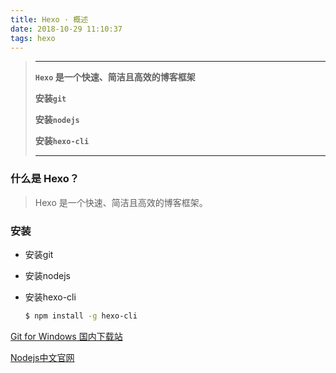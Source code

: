 ```yaml
---
title: Hexo · 概述
date: 2018-10-29 11:10:37
tags: hexo
---
```

> ---
> **`Hexo` 是一个快速、简洁且高效的博客框架**
>
> **安装`git`**
>
> **安装`nodejs`**
>
> **安装`hexo-cli`**
>
> ---

<!--more-->

### 什么是 Hexo？
> Hexo 是一个快速、简洁且高效的博客框架。

### 安装

- 安装git

- 安装nodejs

- 安装hexo-cli

  ```bash
  $ npm install -g hexo-cli
  ```

[Git for Windows 国内下载站](https://github.com/waylau/git-for-win)

[Nodejs中文官网](http://nodejs.cn/)

